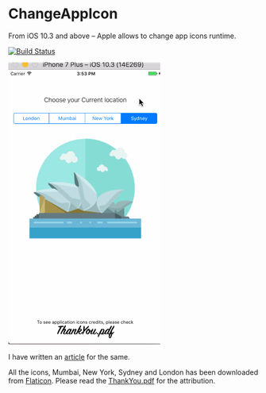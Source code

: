 # ChangeAppIcon

From iOS 10.3 and above – Apple allows to change app icons runtime.

[![Build Status](https://travis-ci.org/hemangshah/ChangeAppIcon.svg?branch=master)](https://travis-ci.org/hemangshah/ChangeAppIcon)

![This is the sample GIF showing app icon changes.](https://github.com/hemangshah/ChangeAppIcon/blob/master/Source/ChangeAppIcon/Screenshots/ChangeAppIcon.gif)

I have written an [article](https://ikiwitech.com/2017/05/08/change-your-ios-application-icons-runtime/) for the same.

All the icons, Mumbai, New York, Sydney and London has been downloaded from [Flaticon](http://www.flaticon.com). Please read the [ThankYou.pdf](https://github.com/hemangshah/ChangeAppIcon/blob/master/Source/ChangeAppIcon/ThankYou.pdf) for the attribution.
